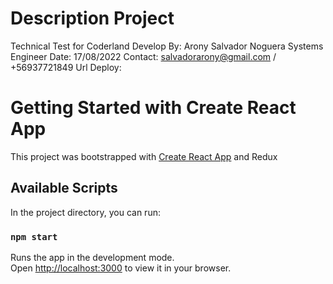 # Description Project 
Technical Test for Coderland
Develop By: Arony Salvador Noguera Systems Engineer
Date: 17/08/2022
Contact: salvadorarony@gmail.com / +56937721849
Url Deploy: 
# Getting Started with Create React App

This project was bootstrapped with [Create React App](https://github.com/facebook/create-react-app) and Redux

## Available Scripts

In the project directory, you can run:

### `npm start`

Runs the app in the development mode.\
Open [http://localhost:3000](http://localhost:3000) to view it in your browser.


